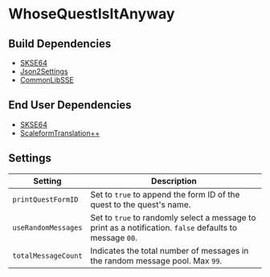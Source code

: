 # WhoseQuestIsItAnyway

## Build Dependencies
* [SKSE64](https://skse.silverlock.org/)
* [Json2Settings](https://github.com/Ryan-rsm-McKenzie/Json2Settings)
* [CommonLibSSE](https://github.com/Ryan-rsm-McKenzie/CommonLibSSE)

## End User Dependencies
* [SKSE64](https://skse.silverlock.org/)
* [ScaleformTranslation++](https://github.com/Ryan-rsm-McKenzie/ScaleformTranslationPP)

## Settings
Setting | Description
--- | ---
`printQuestFormID` | Set to `true` to append the form ID of the quest to the quest's name.
`useRandomMessages` | Set to `true` to randomly select a message to print as a notification. `false` defaults to message `00`.
`totalMessageCount` | Indicates the total number of messages in the random message pool. Max `99`.
